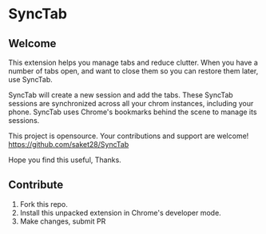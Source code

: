 SyncTab
=======

## Welcome
This extension helps you manage tabs and reduce clutter. When you have a number of tabs open, and want to close them so you can restore them later, use SyncTab. 

SyncTab will create a new session and add the tabs. These SyncTab sessions are synchronized across all your chrom instances, including your phone. SyncTab uses Chrome's bookmarks behind the scene to manage its sessions.

This project is opensource. Your contributions and support are welcome!
https://github.com/saket28/SyncTab

Hope you find this useful,
Thanks.

## Contribute
1. Fork this repo.
1. Install this unpacked extension in Chrome's developer mode. 
1. Make changes, submit PR
